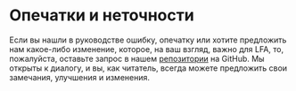 # Опечатки и неточности

Если вы нашли в руководстве ошибку, опечатку или хотите предложить нам какое-либо изменение, которое, на ваш взгляд, важно для LFA, то, пожалуйста, оставьте запрос в нашем [репозитории](https://gitlab.com/linux-for-arm/lfa/issues/new) на GitHub. Мы открыты к диалогу, и вы, как читатель, всегда можете предложить свои замечания, улучшения и изменения.
